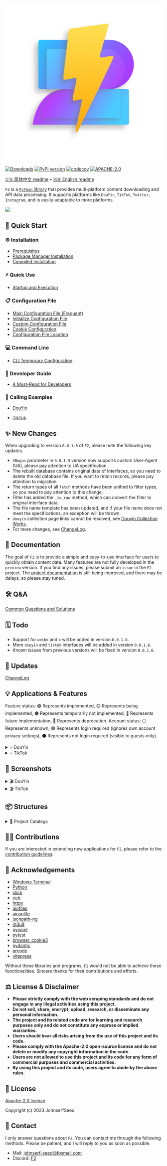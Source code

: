 <p align="center">
  <img src="https://github.com/Johnserf-Seed/f2/raw/main/docs/public/f2-logo-with-shadow-svg@0.5x.svg" alt="Logo">
</p>

[![Downloads](https://pepy.tech/badge/f2/month)](https://pepy.tech/project/f2)
[![PyPI version](https://badge.fury.io/py/f2.svg)](https://badge.fury.io/py/f2)
[![codecov](https://codecov.io/gh/Johnserf-Seed/f2/graph/badge.svg?token=T9DH4QPZSS)](https://codecov.io/gh/Johnserf-Seed/f2)
[![APACHE-2.0](https://img.shields.io/github/license/johnserf-seed/f2)](https://github.com/Johnserf-Seed/f2/blob/main/LICENSE)


[🇨🇳 简体中文 readme](https://github.com/Johnserf-Seed/f2/blob/main/README.md)
 • [🇬🇧 English readme](https://github.com/Johnserf-Seed/f2/blob/main/README.en.md)


`F2` is a [`Python` library](https://pypi.org/project/f2/) that provides multi-platform content downloading and API data processing. It supports platforms like `DouYin`, `TikTok`, `Twitter`, `Instagram`, and is easily adaptable to more platforms.

<img src='https://github.com/Johnserf-Seed/f2/assets/40727745/82644596-7eca-48ec-91b0-3c5e4c24ee90'>

## 🚀 Quick Start

### ⚙️ Installation

- [Prerequisites](https://johnserf-seed.github.io/f2/install.html#%E5%BF%85%E5%A4%87%E6%9D%A1%E4%BB%B6)
- [Package Manager Installation](https://johnserf-seed.github.io/f2/install.html#%E5%8C%85%E7%AE%A1%E7%90%86%E5%99%A8%E5%AE%89%E8%A3%85)
- [Compiled Installation](https://johnserf-seed.github.io/f2/install.html#%E7%BC%96%E8%AF%91%E5%AE%89%E8%A3%85)

### ⚡ Quick Use

- [Startup and Execution](https://johnserf-seed.github.io/f2/quick-start.html#%E5%90%AF%E5%8A%A8%E5%92%8C%E8%BF%90%E8%A1%8C)

### 📋 Configuration File

- [Main Configuration File (Frequent)](https://johnserf-seed.github.io/f2/site-config.html#%E4%B8%BB%E9%85%8D%E7%BD%AE%E6%96%87%E4%BB%B6)
- [Initialize Configuration File](https://johnserf-seed.github.io/f2/site-config.html#%E5%88%9D%E5%A7%8B%E5%8C%96%E9%85%8D%E7%BD%AE%E6%96%87%E4%BB%B6)
- [Custom Configuration File](https://johnserf-seed.github.io/f2/site-config.html#%E8%87%AA%E5%AE%9A%E4%B9%89%E9%85%8D%E7%BD%AE%E6%96%87%E4%BB%B6)
- [Cookie Configuration](https://johnserf-seed.github.io/f2/site-config.html#%E9%85%8D%E7%BD%AEcookie)
- [Configuration File Location](https://johnserf-seed.github.io/f2/site-config.html#%E9%85%8D%E7%BD%AE%E6%96%87%E4%BB%B6%E7%9A%84%E4%BD%8D%E7%BD%AE)

### 💻 Command Line

- [CLI Temporary Configuration](https://johnserf-seed.github.io/f2/cli.html#cli%E4%B8%B4%E6%97%B6%E9%85%8D%E7%BD%AE)

### 📘 Developer Guide

- [A Must-Read for Developers](https://johnserf-seed.github.io/f2/guide/what-is-f2.html)

### 🧩 Calling Examples

- [DouYin](https://johnserf-seed.github.io/f2/guide/apps/douyin/)

- [TikTok](https://johnserf-seed.github.io/f2/guide/apps/tiktok/)


## ✨ New Changes

When upgrading to version `0.0.1.5` of `F2`, please note the following key updates.

- `XBogus` parameter in `0.0.1.5` version now supports custom User-Agent (UA), please pay attention to UA specification.
- The rebuilt database contains original data of interfaces, so you need to delete the old database file. If you want to retain records, please pay attention to migration.
- The return types of all `fetch` methods have been unified to filter types, so you need to pay attention to this change.
- Filter has added the `_to_raw` method, which can convert the filter to original interface data.
- The file name template has been updated, and if your file name does not meet the specifications, an exception will be thrown.
- `douyin` collection page links cannot be resolved, see [Douyin Collection Works](#抖音合集作品).
- For more changes, see [ChangeLog](https://github.com/Johnserf-Seed/f2/blob/main/CHANGELOG.md#0015---2024-04-04).


## 📑 Documentation

The goal of `F2` is to provide a simple and easy-to-use interface for users to quickly obtain content data.
Many features are not fully developed in the `preview` version. If you find any issues, please submit an `issue` in the `F2` project. The [project documentation](https://johnserf-seed.github.io/f2/) is still being improved, and there may be delays, so please stay tuned.


## 🛠️ Q&A

[Common Questions and Solutions](https://johnserf-seed.github.io/f2/question-answer/qa.html)


## 🗓️ Todo

- Support for `weibo` and `x` will be added in version `0.0.1.6`.
- More `douyin` and `tiktok` interfaces will be added in version `0.0.1.6`.
- Known issues from previous versions will be fixed in version `0.0.1.6`.


## 🐛 Updates

[ChangeLog](https://github.com/Johnserf-Seed/f2/blob/main/CHANGELOG.md)


## 💡 Applications & Features

Feature status: 🟢 Represents implemented, 🟡 Represents being implemented, 🟤 Represents temporarily not implemented, 🔵 Represents future implementation, 🔴 Represents deprecation.
Account status: ⚪ Represents unknown, 🟣 Represents login required (ignores own account privacy settings), ⚫ Represents not login required (visible to guests only).

<details>
  <summary> 🎶 DouYin </summary>

  - 🟣 Indicates that login is required to download works that are only visible to oneself, favorited works, works in collection folders, or liked works. (After login, ignores own privacy settings and obtains personalized content)
  - ⚫ Indicates that login is not required to download public works, works in collection folders, liked works, etc. (Only downloads works visible to others and pages)

  | Feature | Account Status | Interface | Feature Status |
  | --- | --- | --- | --- |
  | User Information | 🟣⚫ | `fetch_user_profile` | 🟢 |
  | Single Work (Video, Album, Daily) | 🟣⚫ | `fetch_one_video` | 🟢 |
  | Home Page Works | 🟣⚫ | `fetch_user_post_videos` | 🟢 |
  | Liked Works | 🟣⚫ | `fetch_user_like_videos` | 🟢 |
  | Favorite Works | 🟣 | `fetch_user_collects_videos` | 🟢 |
  | Collection Works | 🟣 | `fetch_user_collection_videos` | 🟢 |
  | Collected Original Sound | 🟣 | `fetch_user_music_collection` | 🟢 |
  | Collected Collections | 🟣 | `fetch_user_mix_collection` | 🔵 |
  | Collected Short Films | 🟣 | `fetch_user_series_collection` | 🟤 |
  | Collection Works | ⚫ | `fetch_user_mix_videos` | 🟢 |
  | Home Page Recommended Works | 🟣⚫ | `fetch_user_feed_videos` | 🟡 |
  | Similar Recommended Works | ⚫ | `fetch_related_videos` | 🔵 |
  | Live Room Information (Stream Download) | ⚫ | `fetch_user_live_videos`, `fetch_user_live_videos_by_room_id` | 🟢 |
  | Live Room Danmaku | ⚫ | `fetch_user_live_danmu` | 🔵 |
  | Following Users' Live Broadcasts | 🟣⚫ | `fetch_user_following_lives` | 🔵 |
  | Following User Information | 🟣⚫ | `fetch_user_following` | 🟢 |
  | Fan User Information | 🟣⚫ | `fetch_user_follower` | 🟢 |
  | Following User Works | 🟣⚫ | `fetch_user_following_videos` | 🟤 |
  | Fan User Works | 🟣⚫ | `fetch_user_follower_videos` | 🟤 |
  | Friend's Works | 🟣 | `fetch_user_friend_videos` | 🔵 |
  | Search Videos | ⚫ | `fetch_search_videos` | 🔵 |
  | Search Users | ⚫ | `fetch_search_users` | 🔵 |
  | Search Lives | ⚫ | `fetch_search_lives` | 🔵 |
  | Guess What You Want to Search (Related Search) | ⚫ | `fetch_search_suggest` | 🟤 |
  | DouYin Hotspot | ⚫ | `fetch_hot_search` | 🟤 |
  | Work Comments | 🟣⚫ | `fetch_video_comments` | 🔵 |
  | Viewing History | 🟣 | `fetch_user_history_read` | 🟤 |
  | Watch Later | 🟣 | `fetch_user_watch_later` | 🟤 |
  | ... | ... | ... | ... |
 </details>

<details>
  <summary> 🎶 TikTok </summary>

  - 🟣 Indicates that login is required to download works that are only visible to oneself, favorited works, works in collection folders, or liked works. (After login, ignores own privacy settings and obtains personalized content)
  - ⚫ Indicates that login is not required to download public works, works in collection folders, liked works, etc. (Only downloads works visible to others and pages)

  | Feature | Account Status | Interface | Feature Status |
  | --- | --- | --- | --- |
  | User Information | 🟣⚫ | `fetch_user_profile` | 🟢 |
  | Single Work | 🟣⚫ | `fetch_one_video` | 🟢 |
  | Home Page Works | 🟣⚫ | `fetch_user_post_videos` | 🟢 |
  | Liked Works | 🟣⚫ | `fetch_user_like_videos` | 🟢 |
  | Favorite Works | 🟣⚫ | `fetch_user_collect_videos` | 🟢 |
  | Playlist Works | 🟣⚫ | `fetch_user_mix_videos` | 🟢 |
  | ... | ... | ... | ... |
 </details>


## 📸 Screenshots

<details>
  <summary> 🎬 DouYin </summary>

  ### DouYin Single Work

  <img src='https://github.com/Johnserf-Seed/f2/assets/40727745/3e7c685e-0a0e-4d3a-a605-56eccb71c467'>

  ### DouYin Home Page Works

  <img src='https://github.com/Johnserf-Seed/f2/assets/40727745/0743627d-4f03-43c9-94f0-653903382685'>

  ### DouYin Liked Works

  <img src='https://github.com/Johnserf-Seed/f2/assets/40727745/95c588f7-45ab-4713-8102-7cd84452c0b8'>

  ### DouYin Favorite Works

  <img src='https://github.com/Johnserf-Seed/f2/assets/40727745/66951156-43df-4152-9b0c-4ee4f58a1e38'>

  ### DouYin Collection Works

  <img src='https://github.com/Johnserf-Seed/f2/assets/40727745/37e2354b-3548-4ade-afa4-f8bb8108c565'>

  ### DouYin Collected Original Sound

  <img src='https://github.com/Johnserf-Seed/f2/assets/40727745/e0837eff-a7c2-4e6e-99fb-71e85ace83dc'>

  ### DouYin Collection Works

  Support for parsing any work link in the collection
  <img src='https://github.com/Johnserf-Seed/f2/assets/40727745/fa79c123-2552-49ed-b37f-0931489dcdad'>

  Collection link parsing
  <img src='https://github.com/Johnserf-Seed/f2/assets/40727745/1dd41daa-f375-448f-a3aa-55c14a4bf36c'>

  ### DouYin Hotspot

  <img src='https://github.com/Johnserf-Seed/f2/assets/40727745/4378b171-ccfd-457d-8850-4a509d888d85'>

  ### DouYin Live Room Information

  <img src='https://github.com/Johnserf-Seed/f2/assets/40727745/6d62dc77-82cc-48b8-a1b1-ff98b04b5952'>

  ### DouYin Live Room Danmaku

  <img src='https://github.com/Johnserf-Seed/f2/assets/40727745/96a586a4-94c4-4866-b2ac-446b58d8f8a0'>

</details>

<details>
  <summary> 🎬 TikTok </summary>

  ### TikTok Single Work

  <img src='https://github.com/Johnserf-Seed/f2/assets/40727745/e08628c9-c6e7-4982-90a9-d9788db9ef6a'>

  ### TikTok Home Page Works

  <img src='https://github.com/Johnserf-Seed/f2/assets/40727745/0d334e32-3d47-4c17-a4d8-44898f8a71a6'>

  ### TikTok Liked Works

  <img src='https://github.com/Johnserf-Seed/f2/assets/40727745/a1fd1123-d60a-4e08-9e65-16e6dcab30da'>

  ### TikTok Favorite Works

  <img src='https://github.com/Johnserf-Seed/f2/assets/40727745/e87d34f4-04e5-47f5-9e46-233e68ab39db'>

  ### TikTok Collection Works

  <img src='https://github.com/Johnserf-Seed/f2/assets/40727745/0919b53c-4605-464e-90cd-5b4c8d3e8e88'>

  ### TikTok Collected Original Sound

  <img src='https://github.com/Johnserf-Seed/f2/assets/40727745/17c9eb02-53b5-4484-8a6d-777a074b99d9'>

</details>


## 📦 Structures

<details>
  <summary>📁 Project Catalogs</summary>

  ```bash
  .
  ├── .github
  │   ├── ISSUE_TEMPLATE
  │   │   ├── ask-question.md
  │   │   ├── bug-report.md
  │   │   └── feature_request.md
  │   └── workflows
  │       └── Codecov.yml
  │       └── deploy.yml
  ├── .gitignore
  ├── .vscode
  │   └── settings.json
  ├── CHANGELOG.md
  ├── CODE_OF_CONDUCT.md
  ├── CONTRIBUTING.md
  ├── CONTRIBUTORS.md
  ├── LICENSE
  ├── README.en.md
  ├── README.md
  ├── SECURITY.md
  ├── docs
  │   ├── .vitepress
  │   │   ├── config.mts
  │   │   └── theme
  │   │       ├── index.ts
  │   │       └── styles
  │   │           └── vars.css
  │   ├── advance-guide.md
  │   ├── cli.md
  │   ├── en
  │   │   ├── advance-guide.md
  │   │   ├── api-examples.md
  │   │   ├── cli.md
  │   │   ├── guide
  │   │   │   └── what-is-f2.md
  │   │   ├── index.md
  │   │   ├── install.md
  │   │   ├── markdown-examples.md
  │   │   ├── quick-start.md
  │   │   └── site-config.md
  │   ├── guide
  │   │   ├── api-examples.md
  │   │   ├── apps
  │   │   │   ├── douyin
  │   │   │   │   └── index.md
  │   │   │   └── tiktok
  │   │   │       └── index.md
  │   │   └── what-is-f2.md
  │   ├── index.md
  │   ├── install.md
  │   ├── package-lock.json
  │   ├── package.json
  │   ├── public
  │   │   ├── douyin
  │   │   │   ├── cli-start-2.png
  │   │   │   ├── cli-start.png
  │   │   │   ├── code-start-2.png
  │   │   │   ├── code-start.png
  │   │   │   ├── log-2-console.png
  │   │   │   ├── pytest-ok.png
  │   │   │   └── set-debug.png
  │   │   ├── f2-help.png
  │   │   ├── f2-logo-with-no-shadow.png
  │   │   ├── f2-logo-with-shadow-mini.png
  │   │   ├── f2-logo-with-shadow-svg@0.25x.svg
  │   │   ├── f2-logo-with-shadow-svg@0.5x.svg
  │   │   ├── f2-logo-with-shadow-svg@0.75x.svg
  │   │   ├── f2-logo-with-shadow-svg@1.0x.svg
  │   │   ├── f2-logo-with-shadow-svg@1.5x.svg
  │   │   ├── f2-logo-with-shadow-svg@2.0x.svg
  │   │   ├── f2-logo-with-shadow.png
  │   │   └── f2-logo.ico
  │   ├── question-answer
  │   │   └── qa.md
  │   ├── quick-start.md
  │   ├── reference
  │   │   └── runtime-api.md
  │   ├── site-config.md
  │   ├── snippets
  │   │   ├── QA.md
  │   │   ├── douyin
  │   │   │   ├── aweme-id.py
  │   │   │   ├── format-file-name.py
  │   │   │   ├── mstoken-false.py
  │   │   │   ├── mstoken-real.py
  │   │   │   ├── one-video.py
  │   │   │   ├── s_v_web_id.py
  │   │   │   ├── sec-user-id.py
  │   │   │   ├── show-qrcode.py
  │   │   │   ├── sso-login.py
  │   │   │   ├── support-link.md
  │   │   │   ├── ttwid.py
  │   │   │   ├── user-collection.py
  │   │   │   ├── user-collects.py
  │   │   │   ├── user-folder.py
  │   │   │   ├── user-follower.py
  │   │   │   ├── user-following.py
  │   │   │   ├── user-get-add.py
  │   │   │   ├── user-like.py
  │   │   │   ├── user-live-room-id.py
  │   │   │   ├── user-live.py
  │   │   │   ├── user-mix.py
  │   │   │   ├── user-nickname.py
  │   │   │   ├── user-post.py
  │   │   │   ├── user-profile.py
  │   │   │   ├── verify_fp.py
  │   │   │   ├── video-get-add.py
  │   │   │   ├── webcast-id.py
  │   │   │   └── xbogus.py
  │   │   ├── set-debug.py
  │   │   ├── tiktok
  │   │   │   ├── aweme-id.py
  │   │   │   ├── format-file-name.py
  │   │   │   ├── one-video.py
  │   │   │   ├── sec-uid.py
  │   │   │   ├── support-link.md
  │   │   │   ├── token-manager.py
  │   │   │   ├── unique-id.py
  │   │   │   ├── user-collect.py
  │   │   │   ├── user-folder.py
  │   │   │   ├── user-get-add.py
  │   │   │   ├── user-like.py
  │   │   │   ├── user-mix.py
  │   │   │   ├── user-nickname.py
  │   │   │   ├── user-playlist.py
  │   │   │   ├── user-post.py
  │   │   │   ├── user-profile.py
  │   │   │   ├── video-get-add.py
  │   │   │   └── xbogus.py
  │   │       └── user-profile.py
  ├── f2
  │   ├── __init__.py
  │   ├── __main__.py
  │   ├── apps
  │   │   ├── __apps__.py
  │   │   ├── __init__.py
  │   │   ├── douyin
  │   │   │   ├── api.py
  │   │   │   ├── cli.py
  │   │   │   ├── crawler.py
  │   │   │   ├── db.py
  │   │   │   ├── dl.py
  │   │   │   ├── filter.py
  │   │   │   ├── handler.py
  │   │   │   ├── help.py
  │   │   │   ├── model.py
  │   │   │   ├── test
  │   │   │   │   ├── test_apps_model.py
  │   │   │   │   ├── test_aweme_id.py
  │   │   │   │   ├── test_crawler.py
  │   │   │   │   ├── test_handler.py
  │   │   │   │   ├── test_lrc.py
  │   │   │   │   ├── test_room_id.py
  │   │   │   │   ├── test_sec_user_id.py
  │   │   │   │   └── test_webcast_id.py
  │   │   │   └── utils.py
  │   │   ├── tiktok
  │   │   │   ├── api.py
  │   │   │   ├── cli.py
  │   │   │   ├── crawler.py
  │   │   │   ├── db.py
  │   │   │   ├── dl.py
  │   │   │   ├── filter.py
  │   │   │   ├── handler.py
  │   │   │   ├── help.py
  │   │   │   ├── model.py
  │   │   │   └── utils.py
  │   │   ├── twitter
  │   │   │   ├── api.py
  │   │   │   ├── cli.py
  │   │   │   ├── crawler.py
  │   │   │   ├── db.py
  │   │   │   ├── dl.py
  │   │   │   ├── filter.py
  │   │   │   ├── handler.py
  │   │   │   ├── help.py
  │   │   │   ├── model.py
  │   │   │   └── utils.py
  │   ├── cli
  │   │   ├── __init__.py
  │   │   ├── cli_commands.py
  │   │   └── cli_console.py
  │   ├── conf
  │   │   ├── app.yaml
  │   │   ├── conf.yaml
  │   │   ├── defaults.yaml
  │   │   └── test.yaml
  │   ├── crawlers
  │   │   └── base_crawler.py
  │   ├── db
  │   │   └── base_db.py
  │   ├── dl
  │   │   └── base_downloader.py
  │   ├── exceptions
  │   │   ├── __init__.py
  │   │   ├── api_exceptions.py
  │   │   ├── db_exceptions.py
  │   │   └── file_exceptions.py
  │   ├── helps.py
  │   ├── i18n
  │   │   └── translator.py
  │   ├── languages
  │   │   ├── en_US
  │   │   │   └── LC_MESSAGES
  │   │   │       └── en_US.mo
  │   │   └── zh_CN
  │   │       └── LC_MESSAGES
  │   │           └── zh_CN.mo
  │   ├── log
  │   │   └── logger.py
  │   └── utils
  │       ├── __init__.py
  │       ├── _dl.py
  │       ├── _signal.py
  │       ├── _singleton.py
  │       ├── conf_manager.py
  │       ├── json_filter.py
  │       ├── mode_handler.py
  │       ├── utils.py
  │       └── xbogus.py
  │   ├── app.yaml
  │   ├── conf.yaml
  │   └── defaults.yaml
  ├── package-lock.json
  ├── package.json
  ├── pyproject.toml
  ├── tests
  │   ├── test_cli_console.py
  │   ├── test_desc_limit.py
  │   ├── test_dl.py
  │   ├── test_excetions.py
  │   ├── test_i18n.py
  │   ├── test_logger.py
  │   ├── test_signal.py
  │   ├── test_singleton.py
  │   ├── test_utils.py
  │   └── test_xbogus.py

  ```

</details>


## 👨‍💻 Contributions

If you are interested in extending new applications for `F2`, please refer to the [contribution guidelines](https://github.com/Johnserf-Seed/f2/blob/main/.github/CONTRIBUTING.md).


## 🙏 Acknowledgements

- [Windows Terminal](https://aka.ms/terminal)
- [Python](https://www.python.org/)
- [click](https://github.com/pallets/click)
- [rich](https://github.com/Textualize/rich)
- [httpx](https://github.com/encode/httpx)
- [aiofiles](https://github.com/Tinche/aiofiles)
- [aiosqlite](https://github.com/omnilib/aiosqlite)
- [jsonpath-ng](https://github.com/h2non/jsonpath-ng)
- [m3u8](https://github.com/globocom/m3u8)
- [pyyaml](https://github.com/yaml/pyyaml)
- [pytest](https://github.com/pytest-dev/pytest)
- [browser_cookie3](https://github.com/borisbabic/browser_cookie3)
- [pydantic](https://github.com/samuelcolvin/pydantic)
- [qrcode](https://github.com/lincolnloop/python-qrcode)
- [vitepress](https://github.com/vuejs/vitepress)

Without these libraries and programs, `F2` would not be able to achieve these functionalities. Sincere thanks for their contributions and efforts.


## ⚖️ License & Disclaimer

- **Please strictly comply with the web scraping standards and do not engage in any illegal activities using this project.**
- **Do not sell, share, encrypt, upload, research, or disseminate any personal information.**
- **The project and its related code are for learning and research purposes only and do not constitute any express or implied warranties.**
- **Users should bear all risks arising from the use of this project and its code.**
- **Please comply with the Apache-2.0 open-source license and do not delete or modify any copyright information in the code.**
- **Users are not allowed to use this project and its code for any form of commercial purposes and commercial activities.**
- **By using this project and its code, users agree to abide by the above rules.**


## 📜 License

[Apache-2.0 license](https://www.apache.org/licenses/LICENSE-2.0.html)

Copyright (c) 2023 JohnserfSeed


## 📧 Contact

I only answer questions about `F2`. You can contact me through the following methods. Please be patient, and I will reply to you as soon as possible.

- Mail: [johnserf-seed@foxmail.com](mailto:johnserf-seed@foxmail.com)
- Discord: [F2](https://discord.gg/3PhtPmgHf8)
